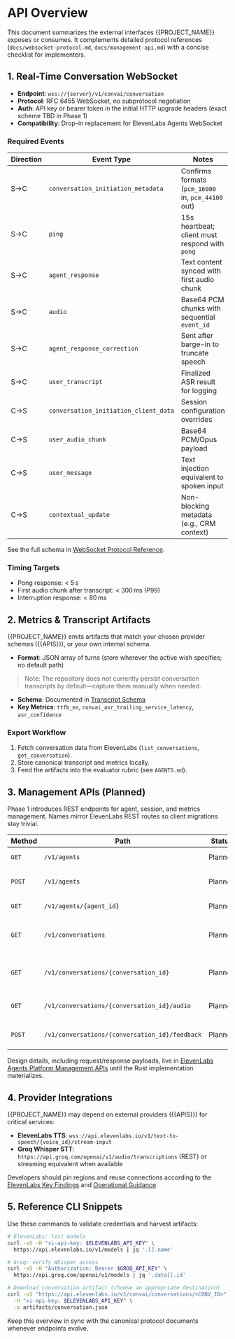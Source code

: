 # API Overview

This document summarizes the external interfaces {{PROJECT_NAME}} exposes or consumes. It complements detailed protocol references (`docs/websocket-protocol.md`, `docs/management-api.md`) with a concise checklist for implementers.

## 1. Real-Time Conversation WebSocket

- **Endpoint**: `wss://{server}/v1/convai/conversation`
- **Protocol**: RFC 6455 WebSocket, no subprotocol negotiation
- **Auth**: API key or bearer token in the initial HTTP upgrade headers (exact scheme TBD in Phase 1)
- **Compatibility**: Drop-in replacement for ElevenLabs Agents WebSocket

### Required Events

| Direction | Event Type | Notes |
|-----------|------------|-------|
| S→C | `conversation_initiation_metadata` | Confirms formats (`pcm_16000` in, `pcm_44100` out) |
| S→C | `ping` | 15s heartbeat; client must respond with `pong` |
| S→C | `agent_response` | Text content synced with first audio chunk |
| S→C | `audio` | Base64 PCM chunks with sequential `event_id` |
| S→C | `agent_response_correction` | Sent after barge-in to truncate speech |
| S→C | `user_transcript` | Finalized ASR result for logging |
| C→S | `conversation_initiation_client_data` | Session configuration overrides |
| C→S | `user_audio_chunk` | Base64 PCM/Opus payload |
| C→S | `user_message` | Text injection equivalent to spoken input |
| C→S | `contextual_update` | Non-blocking metadata (e.g., CRM context) |

See the full schema in [WebSocket Protocol Reference](websocket-protocol.md).

### Timing Targets

- Pong response: < 5 s
- First audio chunk after transcript: < 300 ms (P99)
- Interruption response: < 80 ms

## 2. Metrics & Transcript Artifacts

{{PROJECT_NAME}} emits artifacts that match your chosen provider schemas ({{APIS}}), or your own internal schema.

- **Format**: JSON array of turns (store wherever the active wish specifies; no default path)

> Note: The repository does not currently persist conversation transcripts by default—capture them manually when needed.
- **Schema**: Documented in [Transcript Schema](transcript-schema.md)
- **Key Metrics**: `ttfb_ms`, `convai_asr_trailing_service_latency`, `asr_confidence`

### Export Workflow

1. Fetch conversation data from ElevenLabs (`list_conversations`, `get_conversation`).
2. Store canonical transcript and metrics locally.
3. Feed the artifacts into the evaluator rubric (see `AGENTS.md`).

## 3. Management APIs (Planned)

Phase 1 introduces REST endpoints for agent, session, and metrics management. Names mirror ElevenLabs REST routes so client migrations stay trivial.

| Method | Path | Status | Description |
|--------|------|--------|-------------|
| `GET` | `/v1/agents` | Planned | List registered agents |
| `POST` | `/v1/agents` | Planned | Create/update agent configuration |
| `GET` | `/v1/agents/{agent_id}` | Planned | Retrieve agent details |
| `GET` | `/v1/conversations` | Planned | Filter conversations, optionally by agent |
| `GET` | `/v1/conversations/{conversation_id}` | Planned | Fetch transcript + metrics bundle |
| `GET` | `/v1/conversations/{conversation_id}/audio` | Planned | Download synthesized audio |
| `POST` | `/v1/conversations/{conversation_id}/feedback` | Planned | Submit manual QA annotations |

Design details, including request/response payloads, live in [ElevenLabs Agents Platform Management APIs](management-api.md) until the Rust implementation materializes.

## 4. Provider Integrations

{{PROJECT_NAME}} may depend on external providers ({{APIS}}) for critical services:

- **ElevenLabs TTS**: `wss://api.elevenlabs.io/v1/text-to-speech/{voice_id}/stream-input`
- **Groq Whisper STT**: `https://api.groq.com/openai/v1/audio/transcriptions` (REST) or streaming equivalent when available

Developers should pin regions and reuse connections according to the [ElevenLabs Key Findings](elevenlabs/key-findings.md) and [Operational Guidance](research.md#operational-guidance-brazil-focus).

## 5. Reference CLI Snippets

Use these commands to validate credentials and harvest artifacts:

```bash
# ElevenLabs: list models
curl -sS -H "xi-api-key: $ELEVENLABS_API_KEY" \
  https://api.elevenlabs.io/v1/models | jq '.[].name'

# Groq: verify Whisper access
curl -sS -H "Authorization: Bearer $GROQ_API_KEY" \
  https://api.groq.com/openai/v1/models | jq '.data[].id'

# Download conversation artifact (choose an appropriate destination)
curl -sS "https://api.elevenlabs.io/v1/convai/conversations/<CONV_ID>" \
  -H "xi-api-key: $ELEVENLABS_API_KEY" \
  -o artifacts/conversation.json
```

Keep this overview in sync with the canonical protocol documents whenever endpoints evolve.
